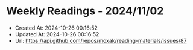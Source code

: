# Weekly Readings - 2024/11/02

- Created At: 2024-10-26 00:16:52
- Updated At: 2024-10-26 00:16:52
- Url: https://api.github.com/repos/moxak/reading-materials/issues/87

